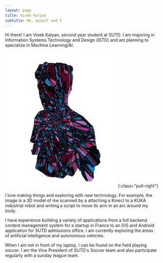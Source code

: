 ```yaml
---
layout: page
title: Vivek Kalyan
subtitle: Me, myself and I
---
```


Hi there!
I am Vivek Kalyan, second year student at SUTD. I am majoring in Information Systems Technology and Design (ISTD) and am planning to specialize in Machine Learning/AI. 

![alt text](/img/stl.png){:class="pull-right"}

I love making things and exploring with new technology. For example, the image is a 3D model of me scanned by a attaching a Kinect to a KUKA industrial robot and writing a script to move its arm in an arc around my body.

I have experience building a variety of applications from a full backend content management system for a startup in France to an iOS and Android application for SUTD admissions office. I am currently exploring the areas of artificial intelligence and autonomous vehicles.

When I am not in front of my laptop, I can be found on the field playing soccer. I am the Vice President of SUTD's Soccer team and also participate regularly with a sunday league team. 